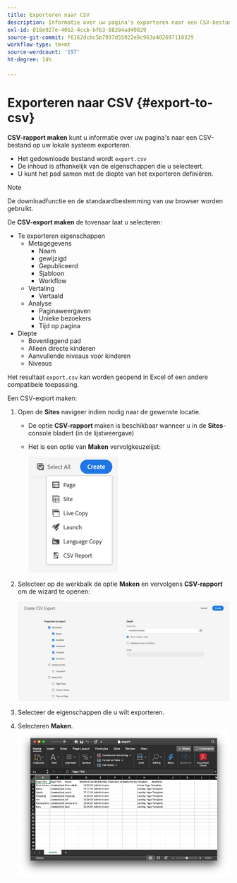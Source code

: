 ```yaml
---
title: Exporteren naar CSV
description: Informatie over uw pagina's exporteren naar een CSV-bestand op uw lokale systeem
exl-id: 818e927e-40b2-4ccb-bfb3-88284ad49829
source-git-commit: f6162dcbc5b7937d55922e8c963a402697110329
workflow-type: tm+mt
source-wordcount: '197'
ht-degree: 14%

---
```


# Exporteren naar CSV {#export-to-csv}

**CSV-rapport maken** kunt u informatie over uw pagina&#39;s naar een CSV-bestand op uw lokale systeem exporteren.

* Het gedownloade bestand wordt `export.csv`
* De inhoud is afhankelijk van de eigenschappen die u selecteert.
* U kunt het pad samen met de diepte van het exporteren definiëren.

>[!NOTE]
>
>De downloadfunctie en de standaardbestemming van uw browser worden gebruikt.

De **CSV-export maken** de tovenaar laat u selecteren:

* Te exporteren eigenschappen
   * Metagegevens
      * Naam
      * gewijzigd
      * Gepubliceerd
      * Sjabloon
      * Workflow
   * Vertaling
      * Vertaald
   * Analyse
      * Paginaweergaven
      * Unieke bezoekers
      * Tijd op pagina
* Diepte
   * Bovenliggend pad
   * Alleen directe kinderen
   * Aanvullende niveaus voor kinderen
   * Niveaus

Het resultaat `export.csv` kan worden geopend in Excel of een andere compatibele toepassing.

Een CSV-export maken:

1. Open de **Sites** navigeer indien nodig naar de gewenste locatie.
   * De optie **CSV-rapport** maken is beschikbaar wanneer u in de **Sites**-console bladert (in de lijstweergave)
   * Het is een optie van **Maken** vervolgkeuzelijst:

     ![CSV maken, optie](/help/sites-cloud/authoring/assets/csv-create.png)

1. Selecteer op de werkbalk de optie **Maken** en vervolgens **CSV-rapport** om de wizard te openen:

   ![CSV-exportopties](/help/sites-cloud/authoring/assets/csv-options.png)

1. Selecteer de eigenschappen die u wilt exporteren.
1. Selecteren **Maken**.
   ![Resulterende CSV-export in Excel](/help/sites-cloud/authoring/assets/csv-example.png)
